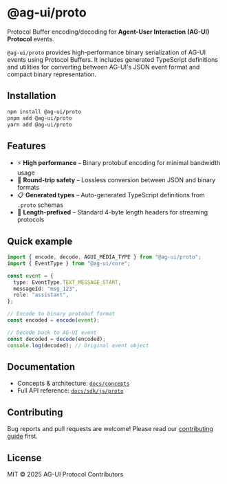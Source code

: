 # @ag-ui/proto

Protocol Buffer encoding/decoding for **Agent-User Interaction (AG-UI) Protocol** events.

`@ag-ui/proto` provides high-performance binary serialization of AG-UI events using Protocol Buffers. It includes generated TypeScript definitions and utilities for converting between AG-UI's JSON event format and compact binary representation.

## Installation

```bash
npm install @ag-ui/proto
pnpm add @ag-ui/proto
yarn add @ag-ui/proto
```

## Features

- ⚡ **High performance** – Binary protobuf encoding for minimal bandwidth usage
- 🔄 **Round-trip safety** – Lossless conversion between JSON and binary formats
- 📋 **Generated types** – Auto-generated TypeScript definitions from `.proto` schemas
- 🔧 **Length-prefixed** – Standard 4-byte length headers for streaming protocols

## Quick example

```ts
import { encode, decode, AGUI_MEDIA_TYPE } from "@ag-ui/proto";
import { EventType } from "@ag-ui/core";

const event = {
  type: EventType.TEXT_MESSAGE_START,
  messageId: "msg_123",
  role: "assistant",
};

// Encode to binary protobuf format
const encoded = encode(event);

// Decode back to AG-UI event
const decoded = decode(encoded);
console.log(decoded); // Original event object
```

## Documentation

- Concepts & architecture: [`docs/concepts`](https://docs.ag-ui.com/concepts/architecture)
- Full API reference: [`docs/sdk/js/proto`](https://docs.ag-ui.com/sdk/js/proto)

## Contributing

Bug reports and pull requests are welcome! Please read our [contributing guide](https://docs.ag-ui.com/development/contributing) first.

## License

MIT © 2025 AG-UI Protocol Contributors

